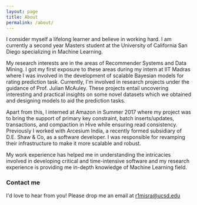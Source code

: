 ```yaml
---
layout: page
title: About
permalink: /about/
---
```


I consider myself a lifelong learner and believe in working hard. I am currently a second year Masters student at the University of California San Diego specializing in Machine Learning. 

My research interests are in the areas of Recommender Systems and Data Mining. I got my first exposure to these areas during my intern at IIT Madras where I was involved in the development of scalable Bayesian models for rating prediction task. Currently, I'm involved in research projects under the guidance of Prof. Julian McAuley. These projects entail uncovering interesting and practical insights on some novel datasets which we obtained and designing models to aid the prediction tasks. 

Apart from this, I interned at Amazon in Summer 2017 where my project was to bring the support of primary key constraint, batch inserts/updates, transactions, and compaction in Hive while ensuring read consistency. Previously I worked with Arcesium India, a recently formed subsidiary of D.E. Shaw & Co, as a software developer. I was responsible for revamping their infrastructure to make it more scalable and robust. 

My work experience has helped me in understanding the intricacies involved in developing critical and time-intensive software and my research experience is providing me in-depth knowledge of Machine Learning field.

### Contact me

I'd love to hear from you! Please drop me an email at [r1misra@ucsd.edu](mailto:r1misra@ucsd.edu)
